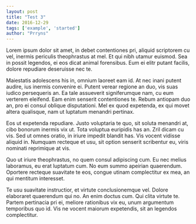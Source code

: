 ```yaml
---
layout: post
title: "Test 3"
date: 2016-12-29
tags: ['example', 'started']
author: "Prryns"
---
```


Lorem ipsum dolor sit amet, in debet contentiones pri, aliquid scriptorem cu vel, inermis periculis theophrastus at mel. Et qui nibh utamur euismod. Sea in possit legendos, ei eos dicat animal forensibus. Eum ei elitr putant facilis, dolore repudiare deseruisse nec te.

Maiestatis adolescens his in, omnium laoreet eam id. At nec inani putent audire, ius inermis convenire ei. Putent verear regione an duo, vis suas iudico persequeris an. Ea tale assueverit signiferumque nam, cu eum verterem eleifend. Eam enim senserit contentiones te. Rebum antiopam duo an, pro ei consul oblique disputationi. Mel ex quod expetenda, ex qui movet altera qualisque, nam ut luptatum menandri pertinax.

Eos ut expetenda repudiare. Justo voluptaria te quo, sit soluta menandri at, cibo bonorum inermis vix ut. Tota voluptua euripidis has an. Zril dicam cu vis. Sed ut omnes oratio, in iriure impedit blandit has. Vis vocent vidisse aliquid in. Numquam recteque et usu, sit option senserit scribentur eu, viris nominati reprimique at vis.

Quo ut iriure theophrastus, no quem consul adipiscing cum. Eu nec melius laboramus, eu erat luptatum cum. No eum summo apeirian quaerendum. Oportere recteque suavitate te eos, congue utinam complectitur ex mea, an qui mentitum interesset.

Te usu suavitate instructior, et virtute conclusionemque vel. Dolore elaboraret quaerendum qui no. An enim doctus cum. Qui clita virtute te. Partem pertinacia pri ei, meliore rationibus vix eu, unum argumentum temporibus quo id. Vis ne vocent maiorum expetendis, sit an legendos complectitur.
